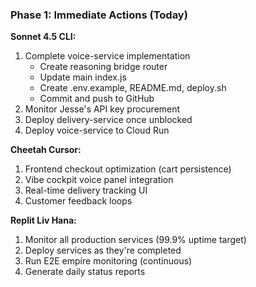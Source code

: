 ### Phase 1: Immediate Actions (Today)

**Sonnet 4.5 CLI:**

1. Complete voice-service implementation
   - Create reasoning bridge router
   - Update main index.js
   - Create .env.example, README.md, deploy.sh
   - Commit and push to GitHub
2. Monitor Jesse's API key procurement
3. Deploy delivery-service once unblocked
4. Deploy voice-service to Cloud Run

**Cheetah Cursor:**

1. Frontend checkout optimization (cart persistence)
2. Vibe cockpit voice panel integration
3. Real-time delivery tracking UI
4. Customer feedback loops

**Replit Liv Hana:**

1. Monitor all production services (99.9% uptime target)
2. Deploy services as they're completed
3. Run E2E empire monitoring (continuous)
4. Generate daily status reports
